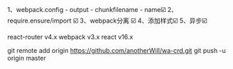1、webpack.config - output - chunkfilename - name☑️
2、require.ensure/import  ☑️
3、webpack分离 ️️☑️
4、添加样式️️️️☑️
5、异步☑️


react-router v4.x
webpack v3.x
react v16.x


git remote add origin https://github.com/anotherWill/wa-crd.git
git push -u origin master